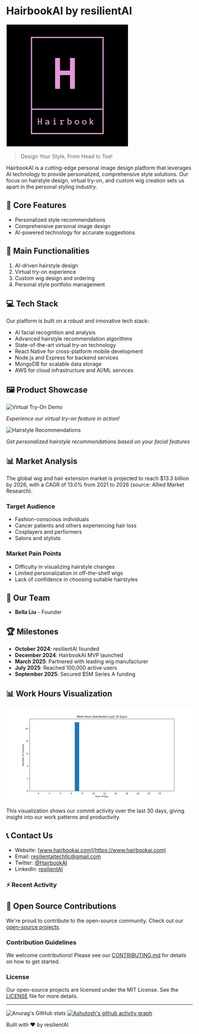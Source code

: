# HairbookAI by resilientAI

![HairbookAI Logo](https://github.com/resilientAI/resilientAI/blob/main/LOGO.jpg)

> Design Your Style, From Head to Toe!

HairbookAI is a cutting-edge personal image design platform that leverages AI technology to provide personalized, comprehensive style solutions. Our focus on hairstyle design, virtual try-on, and custom wig creation sets us apart in the personal styling industry.

## 🌟 Core Features

- Personalized style recommendations
- Comprehensive personal image design
- AI-powered technology for accurate suggestions

## 🚀 Main Functionalities

1. AI-driven hairstyle design
2. Virtual try-on experience
3. Custom wig design and ordering
4. Personal style portfolio management

## 💻 Tech Stack

Our platform is built on a robust and innovative tech stack:

- AI facial recognition and analysis
- Advanced hairstyle recommendation algorithms
- State-of-the-art virtual try-on technology
- React Native for cross-platform mobile development
- Node.js and Express for backend services
- MongoDB for scalable data storage
- AWS for cloud infrastructure and AI/ML services

## 🖼️ Product Showcase

![Virtual Try-On Demo](/path/to/virtual-tryon-demo.gif)

*Experience our virtual try-on feature in action!*

![Hairstyle Recommendations](/path/to/hairstyle-recommendations.png)

*Get personalized hairstyle recommendations based on your facial features*

## 📊 Market Analysis

The global wig and hair extension market is projected to reach $13.3 billion by 2026, with a CAGR of 13.0% from 2021 to 2026 (source: Allied Market Research).

### Target Audience
- Fashion-conscious individuals
- Cancer patients and others experiencing hair loss
- Cosplayers and performers
- Salons and stylists

### Market Pain Points
- Difficulty in visualizing hairstyle changes
- Limited personalization in off-the-shelf wigs
- Lack of confidence in choosing suitable hairstyles

## 👥 Our Team

- **Bella Liu** - Founder

## 🏆 Milestones

- **October 2024**: resilientAI founded
- **December 2024**: HairbookAI MVP launched
- **March 2025**: Partnered with leading wig manufacturer
- **July 2025**: Reached 100,000 active users
- **September 2025**: Secured $5M Series A funding

## 📊 Work Hours Visualization

![Work Hours Visualization](./work_hours_viz.png)

This visualization shows our commit activity over the last 30 days, giving insight into our work patterns and productivity.

## 📞 Contact Us

- Website: [www.hairbookai.com](https://www.hairbookai.com)
- Email: resilientaitechllc@gmail.com
- Twitter: [@HairbookAI](https://twitter.com/HairbookAI)
- LinkedIn: [resilientAI](https://www.linkedin.com/company/resilientai)

### :zap: Recent Activity
<!--START_SECTION:activity-->
<!--END_SECTION:activity-->

## 🤝 Open Source Contributions

We're proud to contribute to the open-source community. Check out our [open-source projects](https://github.com/resilientAI-opensource).

### Contribution Guidelines

We welcome contributions! Please see our [CONTRIBUTING.md](CONTRIBUTING.md) for details on how to get started.

### License

Our open-source projects are licensed under the MIT License. See the [LICENSE](LICENSE) file for more details.

---

![Anurag's GitHub stats](https://github-readme-stats.vercel.app/api?username=resilientAI&theme=dark&show_icons=true)
[![Ashutosh's github activity graph](https://github-readme-activity-graph.vercel.app/graph?username=resilientAI&theme=dracula)](https://github.com/ashutosh00710/github-readme-activity-graph)

Built with ❤️ by resilientAI
